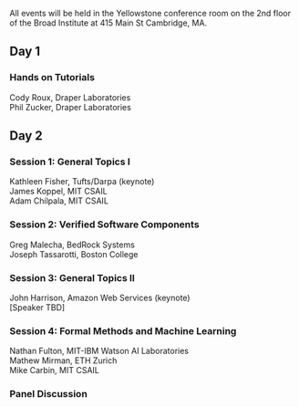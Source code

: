 All events will be held in the Yellowstone conference room on the 2nd floor of the Broad Institute at 415 Main St Cambridge, MA.

## Day 1

### Hands on Tutorials

Cody Roux, Draper Laboratories  
Phil Zucker, Draper Laboratories

## Day 2

### Session 1: General Topics I
Kathleen Fisher, Tufts/Darpa (keynote)  
James Koppel, MIT CSAIL  
Adam Chilpala, MIT CSAIL

### Session 2: Verified Software Components
Greg Malecha, BedRock Systems  
Joseph Tassarotti, Boston College

### Session 3: General Topics II
John Harrison, Amazon Web Services (keynote)  
[Speaker TBD]

### Session 4: Formal Methods and Machine Learning
Nathan Fulton, MIT-IBM Watson AI Laboratories  
Mathew Mirman, ETH Zurich  
Mike Carbin, MIT CSAIL

### Panel Discussion
